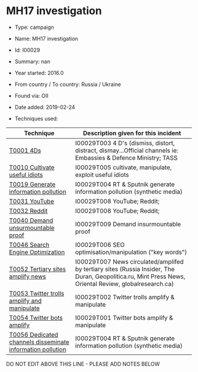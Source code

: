 # MH17 investigation

* Type: campaign

* Name: MH17 investigation

* Id: I00029

* Summary: nan

* Year started: 2016.0

* From country / To country: Russia / Ukraine

* Found via: OII

* Date added: 2019-02-24

* Techniques used: 

| Technique | Description given for this incident |
| --------- | ------------------------- |
| [T0001 4Ds](../techniques/T0001.md) | I00029T003 4 D's (dismiss, distort, distract, dismay...Official channels ie: Embassies & Defence Ministry; TASS |
| [T0010 Cultivate useful idiots](../techniques/T0010.md) | I00029T005 cultivate, manipulate, exploit useful idiots |
| [T0019 Generate information pollution](../techniques/T0019.md) | I00029T004 RT & Sputnik generate information pollution (synthetic media) |
| [T0031 YouTube](../techniques/T0031.md) | I00029T008 YouTube; Reddit;  |
| [T0032 Reddit](../techniques/T0032.md) | I00029T008 YouTube; Reddit;  |
| [T0040 Demand unsurmountable proof](../techniques/T0040.md) | I00029T009 Demand insurmountable proof |
| [T0046 Search Engine Optimization](../techniques/T0046.md) | I00029T006 SEO optimisation/manipulation ("key words") |
| [T0052 Tertiary sites amplify news](../techniques/T0052.md) | I00029T007 News circulated/amplifed by tertiary sites (Russia Insider, The Duran, Geopolitica.ru, Mint Press News, Oriental Review, globalresearch.ca) |
| [T0053 Twitter trolls amplify and manipulate](../techniques/T0053.md) | I00029T002 Twitter trolls amplify & manipulate |
| [T0054 Twitter bots amplify](../techniques/T0054.md) | I00029T001 Twitter bots amplify & manipulate |
| [T0056 Dedicated channels disseminate information pollution](../techniques/T0056.md) | I00029T004 RT & Sputnik generate information pollution (synthetic media) |

DO NOT EDIT ABOVE THIS LINE - PLEASE ADD NOTES BELOW